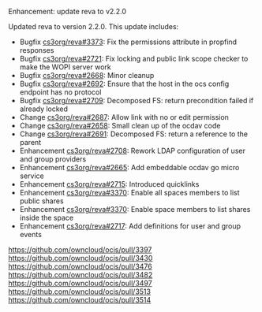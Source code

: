Enhancement: update reva to v2.2.0

Updated reva to version 2.2.0. This update includes:

* Bugfix [cs3org/reva#3373](https://github.com/cs3org/reva/pull/3373):  Fix the permissions attribute in propfind responses
* Bugfix [cs3org/reva#2721](https://github.com/cs3org/reva/pull/2721):  Fix locking and public link scope checker to make the WOPI server work
* Bugfix [cs3org/reva#2668](https://github.com/cs3org/reva/pull/2668):  Minor cleanup
* Bugfix [cs3org/reva#2692](https://github.com/cs3org/reva/pull/2692):  Ensure that the host in the ocs config endpoint has no protocol
* Bugfix [cs3org/reva#2709](https://github.com/cs3org/reva/pull/2709):  Decomposed FS: return precondition failed if already locked
* Change [cs3org/reva#2687](https://github.com/cs3org/reva/pull/2687):  Allow link with no or edit permission
* Change [cs3org/reva#2658](https://github.com/cs3org/reva/pull/2658):  Small clean up of the ocdav code
* Change [cs3org/reva#2691](https://github.com/cs3org/reva/pull/2691):  Decomposed FS: return a reference to the parent
* Enhancement [cs3org/reva#2708](https://github.com/cs3org/reva/pull/2708):  Rework LDAP configuration of user and group providers
* Enhancement [cs3org/reva#2665](https://github.com/cs3org/reva/pull/2665):  Add embeddable ocdav go micro service
* Enhancement [cs3org/reva#2715](https://github.com/cs3org/reva/pull/2715):  Introduced quicklinks
* Enhancement [cs3org/reva#3370](https://github.com/cs3org/reva/pull/3370):  Enable all spaces members to list public shares
* Enhancement [cs3org/reva#3370](https://github.com/cs3org/reva/pull/3370):  Enable space members to list shares inside the space
* Enhancement [cs3org/reva#2717](https://github.com/cs3org/reva/pull/2717):  Add definitions for user and group events

https://github.com/owncloud/ocis/pull/3397
https://github.com/owncloud/ocis/pull/3430
https://github.com/owncloud/ocis/pull/3476
https://github.com/owncloud/ocis/pull/3482
https://github.com/owncloud/ocis/pull/3497
https://github.com/owncloud/ocis/pull/3513
https://github.com/owncloud/ocis/pull/3514
